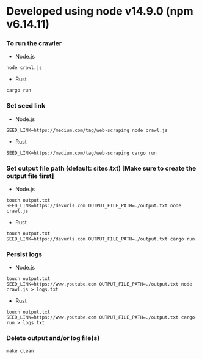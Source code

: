 # Developed using node v14.9.0 (npm v6.14.11)

### To run the crawler

- Node.js

```
node crawl.js
```

- Rust

```
cargo run
```

### Set seed link

- Node.js

```
SEED_LINK=https://medium.com/tag/web-scraping node crawl.js
```

- Rust

```
SEED_LINK=https://medium.com/tag/web-scraping cargo run
```

### Set output file path (default: sites.txt) [**Make sure to create the output file first**]

- Node.js

```
touch output.txt
SEED_LINK=https://devurls.com OUTPUT_FILE_PATH=./output.txt node crawl.js
```

- Rust

```
touch output.txt
SEED_LINK=https://devurls.com OUTPUT_FILE_PATH=./output.txt cargo run
```

### Persist logs

- Node.js

```
touch output.txt
SEED_LINK=https://www.youtube.com OUTPUT_FILE_PATH=./output.txt node crawl.js > logs.txt
```

- Rust

```
touch output.txt
SEED_LINK=https://www.youtube.com OUTPUT_FILE_PATH=./output.txt cargo run > logs.txt
```

### Delete output and/or log file(s)

```
make clean
```
